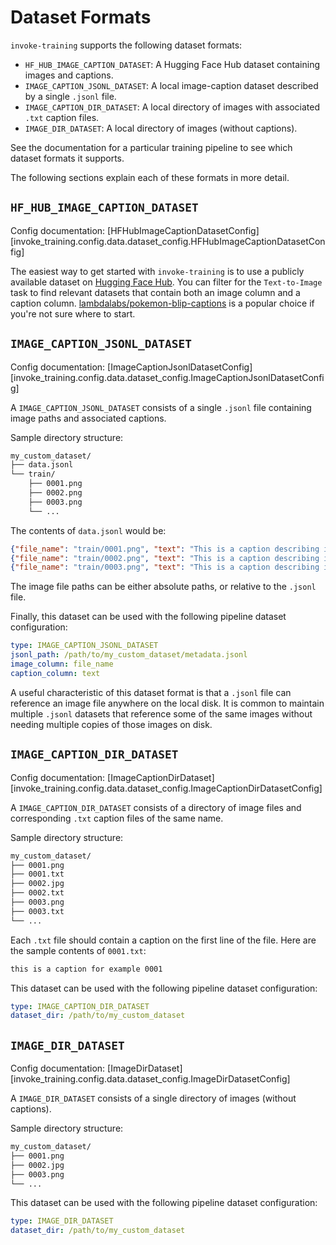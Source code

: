 # Dataset Formats

`invoke-training` supports the following dataset formats:

- `HF_HUB_IMAGE_CAPTION_DATASET`: A Hugging Face Hub dataset containing images and captions.
- `IMAGE_CAPTION_JSONL_DATASET`: A local image-caption dataset described by a single `.jsonl` file.
- `IMAGE_CAPTION_DIR_DATASET`: A local directory of images with associated `.txt` caption files.
- `IMAGE_DIR_DATASET`: A local directory of images (without captions).

See the documentation for a particular training pipeline to see which dataset formats it supports.

The following sections explain each of these formats in more detail.

## `HF_HUB_IMAGE_CAPTION_DATASET`

Config documentation: [HFHubImageCaptionDatasetConfig][invoke_training.config.data.dataset_config.HFHubImageCaptionDatasetConfig]

The easiest way to get started with `invoke-training` is to use a publicly available dataset on [Hugging Face Hub](https://huggingface.co/datasets). You can filter for the `Text-to-Image` task to find relevant datasets that contain both an image column and a caption column. [lambdalabs/pokemon-blip-captions](https://huggingface.co/datasets/lambdalabs/pokemon-blip-captions) is a popular choice if you're not sure where to start.

## `IMAGE_CAPTION_JSONL_DATASET`

Config documentation: [ImageCaptionJsonlDatasetConfig][invoke_training.config.data.dataset_config.ImageCaptionJsonlDatasetConfig]

A `IMAGE_CAPTION_JSONL_DATASET` consists of a single `.jsonl` file containing image paths and associated captions.

Sample directory structure:
```bash
my_custom_dataset/
├── data.jsonl
└── train/
    ├── 0001.png
    ├── 0002.png
    ├── 0003.png
    └── ...
```

The contents of `data.jsonl` would be:
```json
{"file_name": "train/0001.png", "text": "This is a caption describing image 0001."}
{"file_name": "train/0002.png", "text": "This is a caption describing image 0002."}
{"file_name": "train/0003.png", "text": "This is a caption describing image 0003."}
```

The image file paths can be either absolute paths, or relative to the `.jsonl` file.

Finally, this dataset can be used with the following pipeline dataset configuration:
```yaml
type: IMAGE_CAPTION_JSONL_DATASET
jsonl_path: /path/to/my_custom_dataset/metadata.jsonl
image_column: file_name
caption_column: text
```

A useful characteristic of this dataset format is that a `.jsonl` file can reference an image file anywhere on the local disk. It is common to maintain multiple `.jsonl` datasets that reference some of the same images without needing multiple copies of those images on disk.

## `IMAGE_CAPTION_DIR_DATASET`

Config documentation: [ImageCaptionDirDataset][invoke_training.config.data.dataset_config.ImageCaptionDirDatasetConfig]

A `IMAGE_CAPTION_DIR_DATASET` consists of a directory of image files and corresponding `.txt` caption files of the same name.

Sample directory structure:
```bash
my_custom_dataset/
├── 0001.png
├── 0001.txt
├── 0002.jpg
├── 0002.txt
├── 0003.png
├── 0003.txt
└── ...
```

Each `.txt` file should contain a caption on the first line of the file. Here are the sample contents of `0001.txt`:
```txt title="0001.txt"
this is a caption for example 0001
```

This dataset can be used with the following pipeline dataset configuration:
```yaml
type: IMAGE_CAPTION_DIR_DATASET
dataset_dir: /path/to/my_custom_dataset
```

## `IMAGE_DIR_DATASET`

Config documentation: [ImageDirDataset][invoke_training.config.data.dataset_config.ImageDirDatasetConfig]

A `IMAGE_DIR_DATASET` consists of a single directory of images (without captions).

Sample directory structure:
```bash
my_custom_dataset/
├── 0001.png
├── 0002.jpg
├── 0003.png
└── ...
```

This dataset can be used with the following pipeline dataset configuration:
```yaml
type: IMAGE_DIR_DATASET
dataset_dir: /path/to/my_custom_dataset
```
